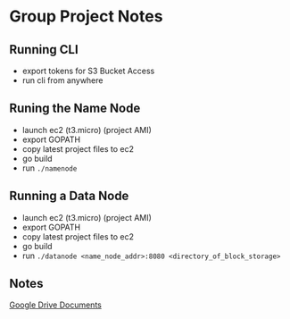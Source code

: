 # Group Project Notes

## Running CLI

* export tokens for S3 Bucket Access
* run cli from anywhere

## Runing the Name Node

* launch ec2 (t3.micro) (project AMI)
* export GOPATH
* copy latest project files to ec2
* go build
* run `./namenode`

## Running a Data Node

* launch ec2 (t3.micro) (project AMI)
* export GOPATH
* copy latest project files to ec2
* go build
* run `./datanode <name_node_addr>:8080 <directory_of_block_storage>`

## Notes

[Google Drive Documents](https://drive.google.com/drive/folders/1fM6cTPVd33H-8DGVdshsqFIiVyhb7iQa)
